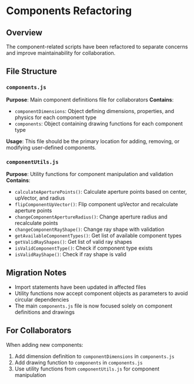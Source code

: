 # Components Refactoring

## Overview
The component-related scripts have been refactored to separate concerns and improve maintainability for collaboration.

## File Structure

### `components.js`
**Purpose**: Main component definitions file for collaborators
**Contains**:
- `componentDimensions`: Object defining dimensions, properties, and physics for each component type
- `components`: Object containing drawing functions for each component type

**Usage**: This file should be the primary location for adding, removing, or modifying user-defined components.

### `componentUtils.js`
**Purpose**: Utility functions for component manipulation and validation
**Contains**:
- `calculateAperturePoints()`: Calculate aperture points based on center, upVector, and radius
- `flipComponentUpVector()`: Flip component upVector and recalculate aperture points
- `changeComponentApertureRadius()`: Change aperture radius and recalculate points
- `changeComponentRayShape()`: Change ray shape with validation
- `getAvailableComponentTypes()`: Get list of available component types
- `getValidRayShapes()`: Get list of valid ray shapes
- `isValidComponentType()`: Check if component type exists
- `isValidRayShape()`: Check if ray shape is valid

## Migration Notes
- Import statements have been updated in affected files
- Utility functions now accept component objects as parameters to avoid circular dependencies
- The main `components.js` file is now focused solely on component definitions and drawings

## For Collaborators
When adding new components:
1. Add dimension definition to `componentDimensions` in `components.js`
2. Add drawing function to `components` in `components.js`
3. Use utility functions from `componentUtils.js` for component manipulation
